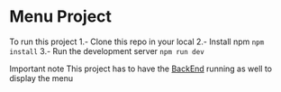 # Menu Project

To run this project
1.- Clone this repo in your local
2.- Install npm ```npm install```
3.- Run the development server ```npm run dev```

Important note
This project has to have the [BackEnd](https://github.com/Ax0l0t3/amor-mio-api) running as well to display the menu